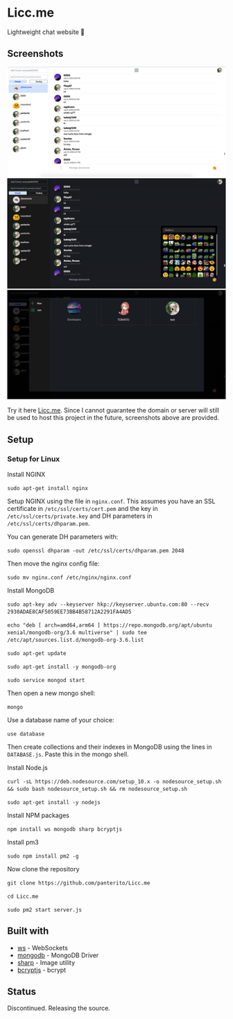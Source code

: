 # Licc.me

Lightweight chat website 👅

## Screenshots

![Licc.me](public/images/light.jpg)
![Licc.me](public/images/dark.jpg)
![Licc.me](public/images/community.jpg)

Try it here [Licc.me](https://licc.me). Since I cannot guarantee the domain or server will still be used to host this project in the future, screenshots above are provided.

## Setup

### Setup for Linux

Install NGINX

``sudo apt-get install nginx``  

Setup NGINX using the file in ``nginx.conf``. This assumes you have an SSL certificate in ``/etc/ssl/certs/cert.pem`` and the key in ``/etc/ssl/certs/private.key`` and DH parameters in ``/etc/ssl/certs/dhparam.pem``.

You can generate DH parameters with:

``sudo openssl dhparam -out /etc/ssl/certs/dhparam.pem 2048``

Then move the nginx config file:

``sudo mv nginx.conf /etc/nginx/nginx.conf``

Install MongoDB

``sudo apt-key adv --keyserver hkp://keyserver.ubuntu.com:80 --recv 2930ADAE8CAF5059EE73BB4B58712A2291FA4AD5``

``echo "deb [ arch=amd64,arm64 ] https://repo.mongodb.org/apt/ubuntu xenial/mongodb-org/3.6 multiverse" | sudo tee /etc/apt/sources.list.d/mongodb-org-3.6.list``

``sudo apt-get update``

``sudo apt-get install -y mongodb-org``

``sudo service mongod start``

Then open a new mongo shell:

``mongo``

Use a database name of your choice:

``use database``

Then create collections and their indexes in MongoDB using the lines in ``DATABASE.js``. Paste this in the mongo shell.

Install Node.js

``curl -sL https://deb.nodesource.com/setup_10.x -o nodesource_setup.sh && sudo bash nodesource_setup.sh && rm nodesource_setup.sh``

``sudo apt-get install -y nodejs``

Install NPM packages

``npm install ws mongodb sharp bcryptjs``

Install pm3

``sudo npm install pm2 -g``

Now clone the repository

``git clone https://github.com/panterito/Licc.me``

``cd Licc.me``

``sudo pm2 start server.js``

## Built with

* [ws](https://github.com/websockets/ws) - WebSockets
* [mongodb](https://github.com/mongodb/node-mongodb-native) - MongoDB Driver
* [sharp](https://github.com/lovell/sharp) - Image utility
* [bcryptjs](https://github.com/dcodeIO/bcrypt.js) - bcrypt

## Status

Discontinued. Releasing the source.
